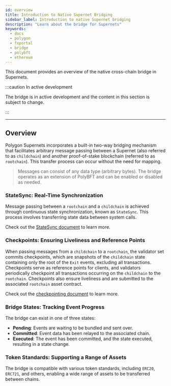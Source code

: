 ```yaml
---
id: overview
title: Introduction to Native Supernet Bridging
sidebar_label: Introduction to native Supernet bridging
description: "Learn about the bridge for Supernets"
keywords:
  - docs
  - polygon
  - fxportal
  - bridge
  - polybft
  - ethereum
---
```


This document provides an overview of the native cross-chain bridge in Supernets.

:::caution In active development

The bridge is in active development and the content in this section is subject to change.

:::

---

## Overview

Polygon Supernets incorporates a built-in two-way bridging mechanism that facilitates arbitrary message passing between a Supernet (also referred to as `childchain`) and another proof-of-stake blockchain (referred to as `rootchain`). This transfer process can occur without the need for mapping.

> Messages can consist of any data type (arbitrary bytes).
> The bridge operates as an extension of PolyBFT and can be enabled or disabled as needed.

### StateSync: Real-Time Synchronization

Message passing between a `rootchain` and a `childchain` is achieved through continuous state synchronization, known as `StateSync`. This process involves transferring state data between system calls.

Check out the [StateSync document](/docs/supernets/design/bridge/statesync.md) to learn more.

### Checkpoints: Ensuring Liveliness and Reference Points

When passing messages from a `childchain` to a `rootchain`, the validator set commits checkpoints, which are snapshots of the `childchain` state containing only the root of the `Exit` events, excluding all transactions. Checkpoints serve as reference points for clients, and validators periodically checkpoint all transactions occurring on the `childchain` to the `rootchain`. Checkpoints also ensure liveliness and are submitted to the associated `rootchain` asset contract.

Check out the [checkpointing document](/docs/supernets/design/bridge/checkpoint.md) to learn more.

### Bridge States: Tracking Event Progress

The bridge can exist in one of three states:

- **Pending**: Events are waiting to be bundled and sent over.
- **Committed**: Event data has been relayed to the associated chain.
- **Executed**: The event has been committed, and the state executed, resulting in a state change.

### Token Standards: Supporting a Range of Assets

The bridge is compatible with various token standards, including `ERC20`, `ERC721`, and others, enabling a wide range of assets to be transferred between chains.

